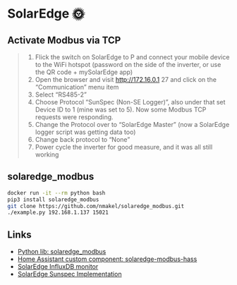 # SolarEdge :sun_with_face:

## Activate Modbus via TCP

> 1. Flick the switch on SolarEdge to P and connect your mobile device to the WiFi hotspot (password on the side of the inverter, or use the QR code + mySolarEdge app)
> 2. Open the browser and visit http://172.16.0.1 27 and click on the “Communication” menu item
> 3. Select “RS485-2”
> 4. Choose Protocol “SunSpec (Non-SE Logger)”, also under that set Device ID to 1 (mine was set to 5). Now some Modbus TCP requests were responding.
> 5. Change the Protocol over to “SolarEdge Master” (now a SolarEdge logger script was getting data too)
> 6. Change back protocol to “None”
> 7. Power cycle the inverter for good measure, and it was all still working

## solaredge_modbus

```sh
docker run -it --rm python bash
pip3 install solaredge_modbus
git clone https://github.com/nmakel/solaredge_modbus.git
./example.py 192.168.1.137 15021
```

## Links

- [Python lib: solaredge_modbus](https://github.com/nmakel/solaredge_modbus)
- [Home Assistant custom component: solaredge-modbus-hass](https://github.com/erikarenhill/solaredge-modbus-hass)
- [SolarEdge InfluxDB monitor](https://github.com/salberin/Solaredge-influxdb)
- [SolarEdge Sunspec Implementation](https://www.solaredge.com/sites/default/files/sunspec-implementation-technical-note.pdf)
